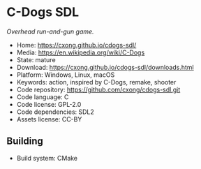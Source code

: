# C-Dogs SDL

_Overhead run-and-gun game._

- Home: https://cxong.github.io/cdogs-sdl/
- Media: https://en.wikipedia.org/wiki/C-Dogs
- State: mature 
- Download: https://cxong.github.io/cdogs-sdl/downloads.html
- Platform: Windows, Linux, macOS
- Keywords: action, inspired by C-Dogs, remake, shooter
- Code repository: https://github.com/cxong/cdogs-sdl.git
- Code language: C
- Code license: GPL-2.0
- Code dependencies: SDL2
- Assets license: CC-BY

## Building

- Build system: CMake

